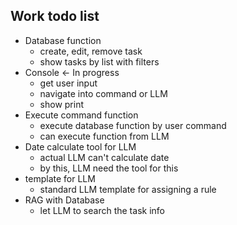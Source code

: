 ## Work todo list
- Database function
    - create, edit, remove task
    - show tasks by list with filters
- Console <- In progress
    - get user input
    - navigate into command or LLM
    - show print
- Execute command function
    - execute database function by user command
    - can execute function from LLM
- Date calculate tool for LLM
    - actual LLM can't calculate date
    - by this, LLM need the tool for this
- template for LLM
    - standard LLM template for assigning a rule
- RAG with Database
    - let LLM to search the task info